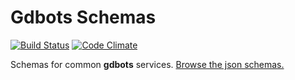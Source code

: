 Gdbots Schemas
========

[![Build Status](https://api.travis-ci.org/gdbots/schemas.svg)](https://travis-ci.org/gdbots/schemas)
[![Code Climate](https://codeclimate.com/github/gdbots/schemas/badges/gpa.svg)](https://codeclimate.com/github/gdbots/schemas)

Schemas for common __gdbots__ services.  [Browse the json schemas.](http://schemas.gdbots.io/)
